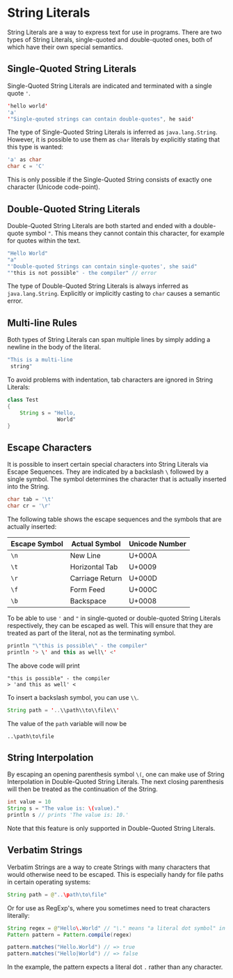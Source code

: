 # String Literals

String Literals are a way to express text for use in programs. There are two types of String Literals, single-quoted and double-quoted ones, both of which have their own special semantics.

## Single-Quoted String Literals

Single-Quoted String Literals are indicated and terminated with a single quote `'`.

```java
'hello world'
'a'
'"Single-qouted strings can contain double-quotes", he said'
```

The type of Single-Quoted String Literals is inferred as `java.lang.String`. However, it is possible to use them as `char` literals by explicitly stating that this type is wanted:

```java
'a' as char
char c = 'C'
```

This is only possible if the Single-Quoted String consists of exactly one character (Unicode code-point).

## Double-Quoted String Literals

Double-Quoted String Literals are both started and ended with a double-quote symbol `"`. This means they cannot contain this character, for example for quotes within the text.

```java
"Hello World"
"a"
"'Double-quoted Strings can contain single-quotes', she said"
""this is not possible" - the compiler" // error
```

The type of Double-Quoted String Literals is always inferred as `java.lang.String`. Explicitly or implicitly casting to `char` causes a semantic error.

## Multi-line Rules

Both types of String Literals can span multiple lines by simply adding a newline in the body of the literal.

```java
"This is a multi-line
 string"
```

To avoid problems with indentation, tab characters are ignored in String Literals:

```java
class Test
{
    String s = "Hello, 
                World"
}
```

## Escape Characters

It is possible to insert certain special characters into String Literals via Escape Sequences. They are indicated by a backslash `\` followed by a single symbol. The symbol determines the character that is actually inserted into the String.

```java
char tab = '\t'
char cr = '\r'
```

The following table shows the escape sequences and the symbols that are actually inserted:

| Escape Symbol | Actual Symbol   | Unicode Number |
| ------------- | --------------- | -------------- |
| `\n`          | New Line        | U+000A         |
| `\t`          | Horizontal Tab  | U+0009         |
| `\r`          | Carriage Return | U+000D         |
| `\f`          | Form Feed       | U+000C         |
| `\b`          | Backspace       | U+0008         |

To be able to use `'` and `"` in single-quoted or double-quoted String Literals respectively, they can be escaped as well. This will ensure that they are treated as part of the literal, not as the terminating symbol.

```java
println "\"this is possible\" - the compiler"
println '> \' and this as well\' <'
```

The above code will print

```
"this is possible" - the compiler
> 'and this as well' <
```

To insert a backslash symbol, you can use `\\`.

```java
String path = '..\\path\\to\\file\\'
```

The value of the `path` variable will now be

```
..\path\to\file
```

## String Interpolation

By escaping an opening parenthesis symbol `\(`, one can make use of String Interpolation in Double-Quoted String Literals. The next closing parenthesis will then be treated as the continuation of the String.

```java
int value = 10
String s = "The value is: \(value)."
println s // prints 'The value is: 10.'
```

Note that this feature is only supported in Double-Quoted String Literals.

## Verbatim Strings

Verbatim Strings are a way to create Strings with many characters that would otherwise need to be escaped. This is especially handy for file paths in certain operating systems:

```java
String path = @"..\path\to\file"
```

Or for use as RegExp's, where you sometimes need to treat characters literally:

```java
String regex = @"Hello\.World" // "\." means "a literal dot symbol" in RegExp
Pattern pattern = Pattern.compile(regex)

pattern.matches("Hello.World") // => true
pattern.matches("Hello|World") // => false
```

In the example, the pattern expects a literal dot `.` rather than any character.